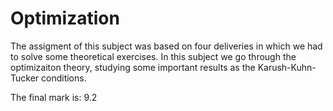 # Optimization
The assigment of this subject was based on four deliveries in which we had to solve some theoretical exercises. In this subject we go through the optimizaiton theory, studying some important results as the  Karush-Kuhn-Tucker conditions.

The final mark is: 9.2
